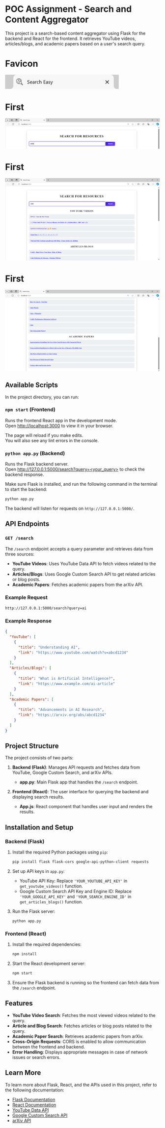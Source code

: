 # POC Assignment - Search and Content Aggregator

This project is a search-based content aggregator using Flask for the backend and React for the frontend. It retrieves YouTube videos, articles/blogs, and academic papers based on a user's search query.

# Favicon
![Output Image](https://github.com/Chetanahazare/SearchEasy/blob/main/public/images/Screenshot%202024-09-27%20134314.png?raw=true )

# First

![Output Image](https://github.com/Chetanahazare/SearchEasy/blob/main/public/images/Screenshot%202024-09-27%20134300.png?raw=true)

# First
![Output Image](https://github.com/Chetanahazare/SearchEasy/blob/main/public/images/Screenshot%202024-09-27%20134211.png?raw=true)

# First

![Output Image](https://github.com/Chetanahazare/SearchEasy/blob/main/public/images/Screenshot%202024-09-27%20134243.png?raw=true)


## Available Scripts

In the project directory, you can run:

### `npm start` (Frontend)

Runs the frontend React app in the development mode.  
Open [http://localhost:3000](http://localhost:3000) to view it in your browser.  

The page will reload if you make edits.  
You will also see any lint errors in the console.

### `python app.py` (Backend)

Runs the Flask backend server.  
Open [http://127.0.0.1:5000/search?query=<your_query>](http://127.0.0.1:5000/search?query=example) to check the backend response.

Make sure Flask is installed, and run the following command in the terminal to start the backend:

```bash
python app.py
```

The backend will listen for requests on `http://127.0.0.1:5000/`.

## API Endpoints

### `GET /search`

The `/search` endpoint accepts a query parameter and retrieves data from three sources:
- **YouTube Videos**: Uses YouTube Data API to fetch videos related to the query.
- **Articles/Blogs**: Uses Google Custom Search API to get related articles or blog posts.
- **Academic Papers**: Fetches academic papers from the arXiv API.

### Example Request

```bash
http://127.0.0.1:5000/search?query=ai
```

### Example Response

```json
{
  "YouTube": [
    {
      "title": "Understanding AI",
      "link": "https://www.youtube.com/watch?v=abcd1234"
    }
  ],
  "Articles/Blogs": [
    {
      "title": "What is Artificial Intelligence?",
      "link": "https://www.example.com/ai-article"
    }
  ],
  "Academic Papers": [
    {
      "title": "Advancements in AI Research",
      "link": "https://arxiv.org/abs/abcd1234"
    }
  ]
}
```

## Project Structure

The project consists of two parts:

1. **Backend (Flask)**: Manages API requests and fetches data from YouTube, Google Custom Search, and arXiv APIs.
   - **app.py**: Main Flask app that handles the `/search` endpoint.

2. **Frontend (React)**: The user interface for querying the backend and displaying search results.
   - **App.js**: React component that handles user input and renders the results.

## Installation and Setup

### Backend (Flask)

1. Install the required Python packages using `pip`:
   
   ```bash
   pip install flask flask-cors google-api-python-client requests
   ```

2. Set up API keys in `app.py`:
   - YouTube API Key: Replace `'YOUR_YOUTUBE_API_KEY'` in `get_youtube_videos()` function.
   - Google Custom Search API Key and Engine ID: Replace `'YOUR_GOOGLE_API_KEY'` and `'YOUR_SEARCH_ENGINE_ID'` in `get_articles_blogs()` function.

3. Run the Flask server:

   ```bash
   python app.py
   ```

### Frontend (React)

1. Install the required dependencies:

   ```bash
   npm install
   ```

2. Start the React development server:

   ```bash
   npm start
   ```

3. Ensure the Flask backend is running so the frontend can fetch data from the `/search` endpoint.

## Features

- **YouTube Video Search**: Fetches the most viewed videos related to the query.
- **Article and Blog Search**: Fetches articles or blog posts related to the query.
- **Academic Paper Search**: Retrieves academic papers from arXiv.
- **Cross-Origin Requests**: CORS is enabled to allow communication between the frontend and backend.
- **Error Handling**: Displays appropriate messages in case of network issues or search errors.

## Learn More

To learn more about Flask, React, and the APIs used in this project, refer to the following documentation:

- [Flask Documentation](https://flask.palletsprojects.com/en/latest/)
- [React Documentation](https://reactjs.org/)
- [YouTube Data API](https://developers.google.com/youtube/v3)
- [Google Custom Search API](https://developers.google.com/custom-search/v1/overview)
- [arXiv API](https://arxiv.org/help/api)

